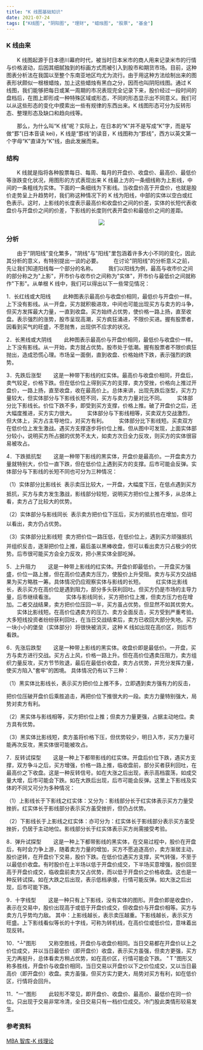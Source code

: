 ```yaml
---
title: "K 线图基础知识"
date: 2021-07-24
tags: ["K线图", "阴阳图", "理财", "蜡烛图", "股票", "基金"]
---
```


### K 线由来

　　K 线图起源于日本德川幕府时代，被当时日本米市的商人用来记录米市的行情与价格波动，后因其细腻独到的标画方式而被引入到股市和期货市场。目前，这种图表分析法在我国以至整个东南亚地区均尤为流行。由于用这种方法绘制出来的图表形状颇似一根根蜡烛，加上这些蜡烛有黑白之分，因而也叫阴阳线图。通过 K 线图，我们能够把每日或某一周期的市况表现完全记录下来，股价经过一段时间的盘档后，在图上即形成一种特殊区域或形态，不同的形态显示出不同意义。我们可以从这些形态的变化中摸索出一些有规律的东西出来。K 线图形态可分为反转形态、整理形态及缺口和趋向线等。

　　那么，为什么叫“K 线”呢？实际上，在日本的“K”并不是写成“K”字，而是写做“罫”(日本音读 kei)，K 线是“罫线”的读音，K 线图称为“罫线”，西方以英文第一个字母“K”直译为“K”线，由此发展而来。

### 结构

　　K 线就是指将各种股票每日、每周、每月的开盘价、收盘价、最高价、最低价等涨跌变化状况，用图形的方式表现出来 K 线最上方的一条细线称为上影线，中间的一条粗线为实体。下面的一条细线为下影线。当收盘价高于开盘价，也就是股价走势呈上升趋势时，我们称这种情况下的 K 线为阳线，中部的实体以空白或红色表示。这时，上影线的长度表示最高价和收盘价之间的价差，实体的长短代表收盘价与开盘价之间的价差，下影线的长度则代表开盘价和最低价之间的差距。

<div align="center"> <img src="/images/K线.png"/> </div>

### 分析

　　由于"阴阳线"变化繁多，"阴线"与"阳线"里包涵着许多大小不同的变化，因此其分析的意义，有特别提出一谈的必要。
　　在讨论"阴阳线"的分析意义之前，先让我们知道阳线每一个部分的名称。
　　我们以阳线为例，最高与收市价之间的部分称之为"上影"，开市价与收市价之间称为"实体"，开市价与最低价之间就称作"下影"。从单根 K 线中，我们可以得出以下一些常见情况：

1．长红线或大阳线
　　此种图表示最高价与收盘价相同，最低价与开盘价一样。上下没有影线。从一开盘，买方就积极进攻，中间也可能出现买方与卖方的斗争，但买方发挥最大力量，一直到收盘。买方始终占优势，使价格一路上扬，直至收盘。表示强烈的涨势，股市呈现高潮，买方疯狂涌进，不限价买进。握有股票者，因看到买气的旺盛，不愿抛售，出现供不应求的状况。

2．长黑线或大阴线
　　此种图表示最高价与开盘价相同，最低价与收盘价一样。上下没有影线。从一开始，卖方就占优势。股市处于低潮。握有股票者不限价疯狂抛出，造成恐慌心理。市场呈一面倒，直到收盘、价格始终下跌，表示强烈的跌势。

3．先跌后涨型
　　这是一种带下影线的红实体。最高价与收盘价相同，开盘后，卖气较足，价格下跌。但在低价位上得到买方的支撑，卖方受挫，价格向上推过开盘价，一路上扬，直至收盘，收在最高价上。总体来讲，出现先跌后涨型，买方力量较大，但实体部分与下影线长短不同，买方与卖方力量对比不同。
　　实体部分比下影线长。价位下跌不多，即受到买方支撑，价格上推。破了开盘价之后，还大幅度推进，买方实力很大。
　　实体部分与下影线相等，买卖双方交战激烈，但大体上，买方占主导地位，对买方有利。
　　实体部分比下影线短。买卖双方在低价位上发生激战。遇买方支撑逐步将价位上推。但从图中可发现，上面实体部分较小，说明买方所占据的优势不太大，如卖方次日全力反攻，则买方的实体很容易被攻占。

4．下跌抵抗型
　　这是一种带下影线的黑实体，开盘价是最高价。一开盘卖方力量就特别大，价位一直下跌，但在低价位上遇到买方的支撑。后市可能会反弹。实体部分与下影线的长短不同也可分为三种情况：

（1）实体部分比影线长  表示卖压比较大，一开盘，大幅度下压，在低点遇到买方抵抗，买方与卖方发生激战，影线部分较短，说明买方把价位上推不多，从总体上看，卖方占了比较大的优势。

（2）实体部分与影线同长  表示卖方把价位下压后，买方的抵抗也在增加，但可以看出，卖方仍占优势。

（3）实体部分比影线短  卖方把价位一路压低，在低价位上，遇到买方顽强抵抗并组织反击，逐渐把价位上推，最后虽以黑棒收盘，但可以看出卖方只占极少的优势。后市很可能买方会全力反攻，把小黑实体全部吃掉。

5．上升阻力
　　这是一种带上影线的红实体。开盘价即最低价。一开盘买方强盛，价位一路上推，但在高价位遇卖方压力，使股价上升受阻。卖方与买方交战结果为买方略胜一筹。具体情况仍应观察实体与影线的长短。
　　红实体比影线长，表示买方在高价位是遇到阻力，部分多头获利回吐。但买方仍是市场的主导力量，后市继续看涨。
　　实体与影线同长，买方把价位上推，但卖方压力也在增加。二者交战结果，卖方把价位压回一半，买方虽占优势。但显然不如其优势大。
　　实体比影线短。在高价位遇卖方的压力、卖方全面反击，买方受到严重考验。大多短线投资者纷纷获利回吐，在当日交战结束后，卖方已收回大部分失地。买方一块小小的堡垒（实体部分）将很快被消灭，这种 K 线如出现在高价区，则后市看跌。

6．先涨后跌型
　　这是一种带上影线的黑实体。收盘价即是最低价。一开盘，买方与卖方进行交战。买方占上风，价格一路上升。但在高价位遇卖压阻力，卖方组织力量反攻，买方节节败退，最后在最低价收盘，卖方占优势，并充分发挥力量，使买方陷入"套牢"的困境。 具体情况仍有以下三种：

（1）黑实体比影线长，表示买方把价位上推不多，立即遇到卖方强有力的反击，

把价位压破开盘价后乘胜追击，再把价位下推很大的一段。卖方力量特别强大，局势对卖方有利。

（2）黑实体与影线相等，买方把价位上推；但卖方力量更强，占据主动地位。卖方具有优势。

（3）黑实体比影线短，卖方虽将价格下压，但优势较少，明日入市，买方力量可能再次反攻，黑实体很可能被攻占。

7．反转试探型
　　这是一种上下都带影线的红实体。开盘后价位下跌，遇买方支撑，双方争斗之后，买方增强，价格一路上推，临收盘前，部分买者获利回吐，在最高价之下收盘。这是一种反转信号。如在大涨之后出现，表示高档震荡，如成交量大增，后市可能会下跌。如在大跌后出现，后市可能会反弹。这里上下影线及实体的不同又可分为多种情况：

（1）上影线长于下影线之红实体：又分为：影线部分长于红实体表示买方力量受挫折。红实体长于影线部分表示买方虽受挫折，但仍占优势。

（2）下影线长于上影线之红实体：亦可分为：红实体长于影线部分表示买方虽受挫折，仍居于主动地位。影线部分长于红实体表示买方尚需接受考验。

8．弹升试探型
　　这是一种上下都带影线的黑实体，在交易过程中，股价在开盘后，有时会力争上游，随着卖方力量的增加，买方不愿追逐高价，卖方渐居主动，股价逆转，在开盘价下交易，股价下跌。在低价位遇买方支撑，买气转强，不至于以最低价收盘。有时股价在上半场以低于开盘价成交，下半场买意增强，股价回至高于开盘价成交，临收盘前卖方又占优势，而以低于开盘价之价格收盘。这也是一种反转试探。如在大跌之后出现，表示低档承接，行情可能反弹。如大涨之后出现，后市可能下跌。

9．十字线型
　　这是一种只有上下影线，没有实体的图形。开盘价即是收盘价，表示在交易中，股价出现高于或低于开盘价成交，但收盘价与开盘价相等。买方与卖方几乎势均力敌。 其中：上影线越长，表示卖压越重。下影线越长，表示买方旺盛。上下影线看似等长的十字线，可称为转机线，在高价位或低价位，意味着出现反转。

10．"┴"图形
　　又称空胜线，开盘价与收盘价相同。当日交易都在开盘价以上之价位成交，并以当日最低价（即开盘价）收盘，表示买方虽强，但卖方更强，买方无力再挺升，总体看卖方稍占优势，如在高价区，行情可能会下跌。 "Ｔ"图形又称多胜线，开盘价与收盘价相同，当日交易以开盘价以下之价位成交，又以当日最高价（即开盘价）收盘。卖方虽强，但买方实力更大，局势对买方有利，如在低价区，行情将会回升。

11．"一"图形
　　此较形不常见，即开盘价、收盘价、最高价、最低价在同一价位。只出现于交易非常冷清，全日交易只有一档价位成交。冷门股此类情形较易发生。

### 参考资料

[MBA 智库-K 线理论](https://wiki.mbalib.com/wiki/K%E7%BA%BF%E7%90%86%E8%AE%BA)

